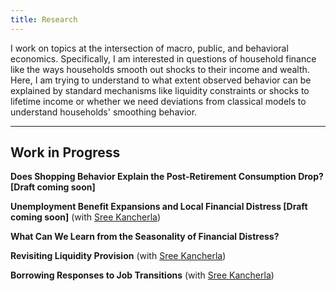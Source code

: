 ```yaml
---
title: Research
---
```


I work on topics at the intersection of macro, public, and behavioral economics. Specifically, I am interested in questions of household finance like the ways households smooth out shocks to their income and wealth. Here, I am trying to understand to what extent observed behavior can be explained by standard mechanisms like liquidity constraints or shocks to lifetime income or whether we need deviations from classical models to understand households' smoothing behavior. 

---
## Work in Progress

**Does Shopping Behavior Explain the Post-Retirement Consumption Drop? [Draft coming soon]**

**Unemployment Benefit Expansions and Local Financial Distress [Draft coming soon]** (with [Sree Kancherla](https://sreekancherla.github.io/))

**What Can We Learn from the Seasonality of Financial Distress?**

**Revisiting Liquidity Provision** (with [Sree Kancherla](https://sreekancherla.github.io/))

**Borrowing Responses to Job Transitions** (with [Sree Kancherla](https://sreekancherla.github.io/))
